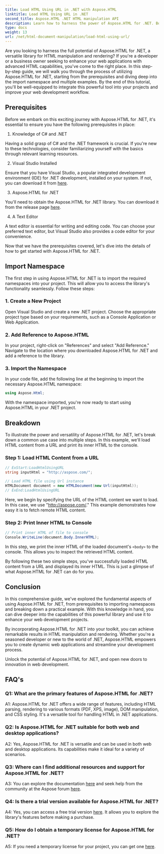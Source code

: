 ```yaml
---
title: Load HTML Using URL in .NET with Aspose.HTML
linktitle: Load HTML Using URL in .NET
second_title: Aspose.HTML .NET HTML manipulation API
description: Learn how to harness the power of Aspose.HTML for .NET. Boost your web development with HTML manipulation and rendering.
type: docs
weight: 13
url: /net/html-document-manipulation/load-html-using-url/
---
```


Are you looking to harness the full potential of Aspose.HTML for .NET, a versatile library for HTML manipulation and rendering? If you're a developer or a business owner seeking to enhance your web applications with advanced HTML capabilities, you've come to the right place. In this step-by-step guide, we will walk you through the process of utilizing Aspose.HTML for .NET, starting from the prerequisites and diving deep into the import namespace and multiple examples. By the end of this tutorial, you'll be well-equipped to integrate this powerful tool into your projects and improve your web development workflow.

## Prerequisites

Before we embark on this exciting journey with Aspose.HTML for .NET, it's essential to ensure you have the following prerequisites in place:

1. Knowledge of C# and .NET

Having a solid grasp of C# and the .NET framework is crucial. If you're new to these technologies, consider familiarizing yourself with the basics through relevant learning resources.

2. Visual Studio Installed

Ensure that you have Visual Studio, a popular integrated development environment (IDE) for .NET development, installed on your system. If not, you can download it from [here](https://visualstudio.microsoft.com/).

3. Aspose.HTML for .NET

You'll need to obtain the Aspose.HTML for .NET library. You can download it from the release page [here](https://releases.aspose.com/html/net/).

4. A Text Editor

A text editor is essential for writing and editing code. You can choose your preferred text editor, but Visual Studio also provides a code editor for your convenience.

Now that we have the prerequisites covered, let's dive into the details of how to get started with Aspose.HTML for .NET.

## Import Namespace

The first step in using Aspose.HTML for .NET is to import the required namespaces into your project. This will allow you to access the library's functionality seamlessly. Follow these steps:

### 1. Create a New Project

Open Visual Studio and create a new .NET project. Choose the appropriate project type based on your requirements, such as a Console Application or Web Application.

### 2. Add Reference to Aspose.HTML

In your project, right-click on "References" and select "Add Reference." Navigate to the location where you downloaded Aspose.HTML for .NET and add a reference to the library.

### 3. Import the Namespace

In your code file, add the following line at the beginning to import the necessary Aspose.HTML namespace:

```csharp
using Aspose.Html;
```

With the namespace imported, you're now ready to start using Aspose.HTML in your .NET project.

## Breakdown

To illustrate the power and versatility of Aspose.HTML for .NET, let's break down a common use case into multiple steps. In this example, we'll load HTML content from a URL and print its inner HTML to the console.

### Step 1: Load HTML Content from a URL

```csharp
// ExStart:LoadHtmlUsingURL
string inputHtml = "http://aspose.com/";

// Load HTML file using Url instance
HTMLDocument document = new HTMLDocument(new Url(inputHtml));
// ExEnd:LoadHtmlUsingURL
```

Here, we begin by specifying the URL of the HTML content we want to load. In this case, we use "http://aspose.com/." This example demonstrates how easy it is to fetch remote HTML content.

### Step 2: Print Inner HTML to Console

```csharp
// Print inner HTML of file to console
Console.WriteLine(document.Body.InnerHTML);
```

In this step, we print the inner HTML of the loaded document's `<body>` to the console. This allows you to inspect the retrieved HTML content.

By following these two simple steps, you've successfully loaded HTML content from a URL and displayed its inner HTML. This is just a glimpse of what Aspose.HTML for .NET can do for you.

## Conclusion

In this comprehensive guide, we've explored the fundamental aspects of using Aspose.HTML for .NET, from prerequisites to importing namespaces and breaking down a practical example. With this knowledge in hand, you can dive deeper into the capabilities of this powerful library and use it to enhance your web development projects.

By incorporating Aspose.HTML for .NET into your toolkit, you can achieve remarkable results in HTML manipulation and rendering. Whether you're a seasoned developer or new to the world of .NET, Aspose.HTML empowers you to create dynamic web applications and streamline your development process.

Unlock the potential of Aspose.HTML for .NET, and open new doors to innovation in web development.

## FAQ's

### Q1: What are the primary features of Aspose.HTML for .NET?
   
A1: Aspose.HTML for .NET offers a wide range of features, including HTML parsing, rendering to various formats (PDF, XPS, image), DOM manipulation, and CSS styling. It's a versatile tool for handling HTML in .NET applications.

### Q2: Is Aspose.HTML for .NET suitable for both web and desktop applications?
   
A2: Yes, Aspose.HTML for .NET is versatile and can be used in both web and desktop applications. Its capabilities make it ideal for a variety of scenarios.

### Q3: Where can I find additional resources and support for Aspose.HTML for .NET?
   
A3: You can explore the documentation [here](https://reference.aspose.com/html/net/) and seek help from the community at the Aspose forum [here](https://forum.aspose.com/).

### Q4: Is there a trial version available for Aspose.HTML for .NET?
   
A4: Yes, you can access a free trial version [here](https://releases.aspose.com/). It allows you to explore the library's features before making a purchase.

### Q5: How do I obtain a temporary license for Aspose.HTML for .NET?
   
A5: If you need a temporary license for your project, you can get one [here](https://purchase.aspose.com/temporary-license/).
